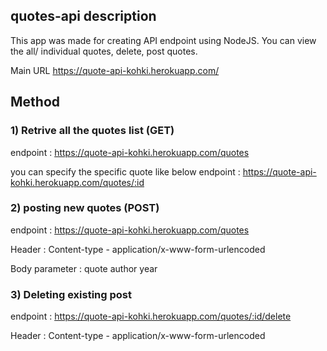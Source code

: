 

## quotes-api description
This app was made for creating API endpoint using NodeJS.
You can view the all/ individual quotes, delete, post quotes.


Main URL
https://quote-api-kohki.herokuapp.com/


## Method
### 1) Retrive all the quotes list (GET)
endpoint : https://quote-api-kohki.herokuapp.com/quotes


you can specify the specific quote like below
endpoint : https://quote-api-kohki.herokuapp.com/quotes/:id

### 2) posting new quotes (POST)
endpoint : https://quote-api-kohki.herokuapp.com/quotes

Header : 
Content-type - application/x-www-form-urlencoded

Body parameter : 
quote
author 
year


### 3) Deleting existing post
endpoint : https://quote-api-kohki.herokuapp.com/quotes/:id/delete

Header : 
Content-type - application/x-www-form-urlencoded